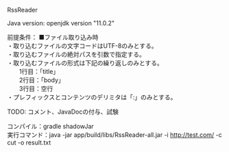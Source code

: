RssReader

Java version: openjdk version "11.0.2"

前提条件：
■ファイル取り込み時  
・取り込むファイルの文字コードはUTF-8のみとする。  
・取り込むファイルの絶対パスを引数で指定する。  
・取り込むファイルの形式は下記の繰り返しのみとする。  
　　1行目：「title」  
　　2行目：「body」  
　　3行目：空行  
・プレフィックスとコンテンツのデリミタは「:」のみとする。

TODO: コメント、JavaDocの付与、試験

コンパイル：gradle shadowJar  
実行コマンド：java -jar app/build/libs/RssReader-all.jar -i http://test.com/ -c cut -o result.txt